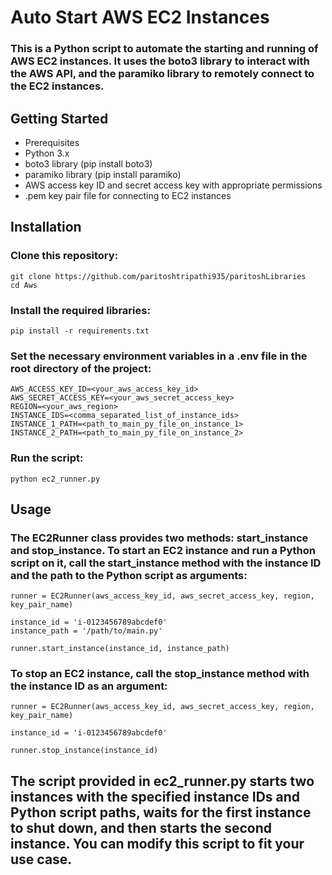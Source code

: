 # Auto Start AWS EC2 Instances
### This is a Python script to automate the starting and running of AWS EC2 instances. It uses the boto3 library to interact with the AWS API, and the paramiko library to remotely connect to the EC2 instances.

## Getting Started
- Prerequisites
- Python 3.x
- boto3 library (pip install boto3)
- paramiko library (pip install paramiko)
- AWS access key ID and secret access key with appropriate permissions
- .pem key pair file for connecting to EC2 instances

## Installation
### Clone this repository:

```
git clone https://github.com/paritoshtripathi935/paritoshLibraries
cd Aws

```
### Install the required libraries:

```
pip install -r requirements.txt
```
### Set the necessary environment variables in a .env file in the root directory of the project:

```
AWS_ACCESS_KEY_ID=<your_aws_access_key_id>
AWS_SECRET_ACCESS_KEY=<your_aws_secret_access_key>
REGION=<your_aws_region>
INSTANCE_IDS=<comma_separated_list_of_instance_ids>
INSTANCE_1_PATH=<path_to_main_py_file_on_instance_1>
INSTANCE_2_PATH=<path_to_main_py_file_on_instance_2>
```
### Run the script:

```
python ec2_runner.py
```

## Usage
### The EC2Runner class provides two methods: start_instance and stop_instance. To start an EC2 instance and run a Python script on it, call the start_instance method with the instance ID and the path to the Python script as arguments:

```
runner = EC2Runner(aws_access_key_id, aws_secret_access_key, region, key_pair_name)

instance_id = 'i-0123456789abcdef0'
instance_path = '/path/to/main.py'

runner.start_instance(instance_id, instance_path)
```
### To stop an EC2 instance, call the stop_instance method with the instance ID as an argument:

```
runner = EC2Runner(aws_access_key_id, aws_secret_access_key, region, key_pair_name)

instance_id = 'i-0123456789abcdef0'

runner.stop_instance(instance_id)
```
## The script provided in ec2_runner.py starts two instances with the specified instance IDs and Python script paths, waits for the first instance to shut down, and then starts the second instance. You can modify this script to fit your use case.






